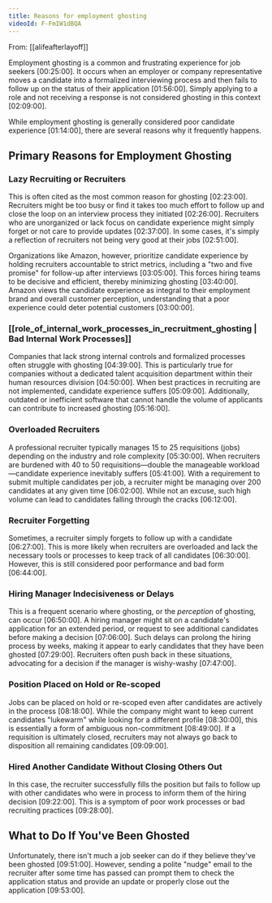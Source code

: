 ```yaml
---
title: Reasons for employment ghosting
videoId: F-FmIW1dBQA
---
```


From: [[alifeafterlayoff]] <br/> 

Employment ghosting is a common and frustrating experience for job seekers <a class="yt-timestamp" data-t="00:25:00">[00:25:00]</a>. It occurs when an employer or company representative moves a candidate into a formalized interviewing process and then fails to follow up on the status of their application <a class="yt-timestamp" data-t="01:56:00">[01:56:00]</a>. Simply applying to a role and not receiving a response is not considered ghosting in this context <a class="yt-timestamp" data-t="02:09:00">[02:09:00]</a>.

While employment ghosting is generally considered poor candidate experience <a class="yt-timestamp" data-t="01:14:00">[01:14:00]</a>, there are several reasons why it frequently happens.

## Primary Reasons for Employment Ghosting

### Lazy Recruiting or Recruiters
This is often cited as the most common reason for ghosting <a class="yt-timestamp" data-t="02:23:00">[02:23:00]</a>. Recruiters might be too busy or find it takes too much effort to follow up and close the loop on an interview process they initiated <a class="yt-timestamp" data-t="02:26:00">[02:26:00]</a>. Recruiters who are unorganized or lack focus on candidate experience might simply forget or not care to provide updates <a class="yt-timestamp" data-t="02:37:00">[02:37:00]</a>. In some cases, it's simply a reflection of recruiters not being very good at their jobs <a class="yt-timestamp" data-t="02:51:00">[02:51:00]</a>.

Organizations like Amazon, however, prioritize candidate experience by holding recruiters accountable to strict metrics, including a "two and five promise" for follow-up after interviews <a class="yt-timestamp" data-t="03:05:00">[03:05:00]</a>. This forces hiring teams to be decisive and efficient, thereby minimizing ghosting <a class="yt-timestamp" data-t="03:40:00">[03:40:00]</a>. Amazon views the candidate experience as integral to their employment brand and overall customer perception, understanding that a poor experience could deter potential customers <a class="yt-timestamp" data-t="03:00:00">[03:00:00]</a>.

### [[role_of_internal_work_processes_in_recruitment_ghosting | Bad Internal Work Processes]]
Companies that lack strong internal controls and formalized processes often struggle with ghosting <a class="yt-timestamp" data-t="04:39:00">[04:39:00]</a>. This is particularly true for companies without a dedicated talent acquisition department within their human resources division <a class="yt-timestamp" data-t="04:50:00">[04:50:00]</a>. When best practices in recruiting are not implemented, candidate experience suffers <a class="yt-timestamp" data-t="05:09:00">[05:09:00]</a>. Additionally, outdated or inefficient software that cannot handle the volume of applicants can contribute to increased ghosting <a class="yt-timestamp" data-t="05:16:00">[05:16:00]</a>.

### Overloaded Recruiters
A professional recruiter typically manages 15 to 25 requisitions (jobs) depending on the industry and role complexity <a class="yt-timestamp" data-t="05:30:00">[05:30:00]</a>. When recruiters are burdened with 40 to 50 requisitions—double the manageable workload—candidate experience inevitably suffers <a class="yt-timestamp" data-t="05:41:00">[05:41:00]</a>. With a requirement to submit multiple candidates per job, a recruiter might be managing over 200 candidates at any given time <a class="yt-timestamp" data-t="06:02:00">[06:02:00]</a>. While not an excuse, such high volume can lead to candidates falling through the cracks <a class="yt-timestamp" data-t="06:12:00">[06:12:00]</a>.

### Recruiter Forgetting
Sometimes, a recruiter simply forgets to follow up with a candidate <a class="yt-timestamp" data-t="06:27:00">[06:27:00]</a>. This is more likely when recruiters are overloaded and lack the necessary tools or processes to keep track of all candidates <a class="yt-timestamp" data-t="06:30:00">[06:30:00]</a>. However, this is still considered poor performance and bad form <a class="yt-timestamp" data-t="06:44:00">[06:44:00]</a>.

### Hiring Manager Indecisiveness or Delays
This is a frequent scenario where ghosting, or the *perception* of ghosting, can occur <a class="yt-timestamp" data-t="06:50:00">[06:50:00]</a>. A hiring manager might sit on a candidate's application for an extended period, or request to see additional candidates before making a decision <a class="yt-timestamp" data-t="07:06:00">[07:06:00]</a>. Such delays can prolong the hiring process by weeks, making it appear to early candidates that they have been ghosted <a class="yt-timestamp" data-t="07:29:00">[07:29:00]</a>. Recruiters often push back in these situations, advocating for a decision if the manager is wishy-washy <a class="yt-timestamp" data-t="07:47:00">[07:47:00]</a>.

### Position Placed on Hold or Re-scoped
Jobs can be placed on hold or re-scoped even after candidates are actively in the process <a class="yt-timestamp" data-t="08:18:00">[08:18:00]</a>. While the company might want to keep current candidates "lukewarm" while looking for a different profile <a class="yt-timestamp" data-t="08:30:00">[08:30:00]</a>, this is essentially a form of ambiguous non-commitment <a class="yt-timestamp" data-t="08:49:00">[08:49:00]</a>. If a requisition is ultimately closed, recruiters may not always go back to disposition all remaining candidates <a class="yt-timestamp" data-t="09:09:00">[09:09:00]</a>.

### Hired Another Candidate Without Closing Others Out
In this case, the recruiter successfully fills the position but fails to follow up with other candidates who were in process to inform them of the hiring decision <a class="yt-timestamp" data-t="09:22:00">[09:22:00]</a>. This is a symptom of poor work processes or bad recruiting practices <a class="yt-timestamp" data-t="09:28:00">[09:28:00]</a>.

## What to Do If You've Been Ghosted
Unfortunately, there isn't much a job seeker can do if they believe they've been ghosted <a class="yt-timestamp" data-t="09:51:00">[09:51:00]</a>. However, sending a polite "nudge" email to the recruiter after some time has passed can prompt them to check the application status and provide an update or properly close out the application <a class="yt-timestamp" data-t="09:53:00">[09:53:00]</a>.